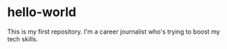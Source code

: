 # hello-world
This is my first repository.
I'm a career journalist who's trying to boost my tech skills.
